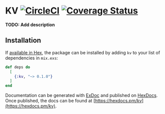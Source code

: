 # KV [![CircleCI](https://circleci.com/gh/joaogularte/kv/tree/master.svg?style=svg)](https://circleci.com/gh/joaogularte/kv/tree/master) [![Coverage Status](https://coveralls.io/repos/github/joaogularte/kv/badge.svg?branch=master)](https://coveralls.io/github/joaogularte/kv?branch=master)

**TODO: Add description**

## Installation

If [available in Hex](https://hex.pm/docs/publish), the package can be installed
by adding `kv` to your list of dependencies in `mix.exs`:

```elixir
def deps do
  [
    {:kv, "~> 0.1.0"}
  ]
end
```

Documentation can be generated with [ExDoc](https://github.com/elixir-lang/ex_doc)
and published on [HexDocs](https://hexdocs.pm). Once published, the docs can
be found at [https://hexdocs.pm/kv](https://hexdocs.pm/kv).

